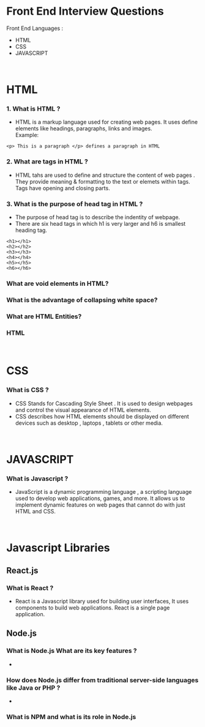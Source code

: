 # Front End Interview Questions

Front End Languages :
- HTML
- CSS 
- JAVASCRIPT

<br>

# HTML 

### 1. What is HTML ?
- HTML is a markup language used for creating web pages. It uses define elements like headings, paragraphs, links and images.<br>
Example: 
```
<p> This is a paragraph </p> defines a paragraph in HTML
```


### 2. What are tags in HTML ?
- HTML tahs are used to define and structure the content of web pages . They provide meaning & formatting to the text or elemets within tags. Tags have opening and closing parts.

### 3. What is the purpose of head tag in HTML ?
- The purpose of head tag is to describe the indentity of webpage.
- There are six head tags in which h1 is very larger and h6 is smallest heading tag.
```
<h1></h1> 
<h2></h2> 
<h3></h3> 
<h4></h4> 
<h5></h5> 
<h6></h6> 
```


### What are void elements in HTML?
### What is the advantage of collapsing white space?
### What are HTML Entities?
### HTML 
<br>

# CSS 

### What is CSS ?
- CSS Stands for Cascading Style Sheet . It is used to design webpages and control the visual appearance of HTML elements. <br>
- CSS describes how HTML elements should be displayed on different devices such as desktop , laptops , tablets or other media.

<br>

# JAVASCRIPT

### What is Javascript ?
- JavaScript is a dynamic programming language , a scripting language used to develop web applications, games, and more. It allows us to implement dynamic features on web pages that cannot do with just HTML and CSS.

<br>

# Javascript Libraries

## React.js

### What is React ?
- React is a Javascript library used for building user interfaces, It uses components to build web applications. React is a single page application.

## Node.js

### What is Node.js What are its key features ?
-
### How does Node.js differ from traditional server-side languages like Java or PHP ?
-
### What is NPM and what is its role in Node.js


